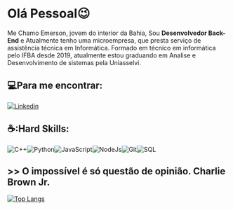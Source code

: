 # Olá Pessoal😉

Me Chamo Emerson, jovem do interior da Bahia, Sou **Desenvolvedor Back-End** e Atualmente tenho uma microempresa, que presta serviço de assistência técnica em Informática. Formado em técnico em informática pelo IFBA desde 2019, atualmente estou graduando em Analise e Desenvolvimento de sistemas pela Uniasselvi.

## 💻Para me encontrar:
[![Linkedin](https://img.shields.io/badge/LinkedIn-0077B5?style=for-the-badge&logo=linkedin&logoColor=white )](https://www.linkedin.com/in/emersonreistec/)

## ☕:Hard Skills:
![C++](https://img.shields.io/badge/C%2B%2B-00599C?style=for-the-badge&logo=c%2B%2B&logoColor=white)![Python](https://img.shields.io/badge/Python-FFD43B?style=for-the-badge&logo=python&logoColor=blue)![JavaScript](https://img.shields.io/badge/JavaScript-323330?style=for-the-badge&logo=javascript&logoColor=F7DF1E)![NodeJs](https://img.shields.io/badge/Node%20js-339933?style=for-the-badge&logo=nodedotjs&logoColor=white)![Git](https://img.shields.io/badge/GIT-E44C30?style=for-the-badge&logo=git&logoColor=white)![SQL](https://img.shields.io/badge/MySQL-005C84?style=for-the-badge&logo=mysql&logoColor=white)

## >> O impossível é só questão de opinião. Charlie Brown Jr.

[![Top Langs](https://github-readme-stats.vercel.app/api/top-langs/?username=emersonReisBa&custom_title=Linguagens)
](https://github.com/emersonReisBa/github-readme-stats)

